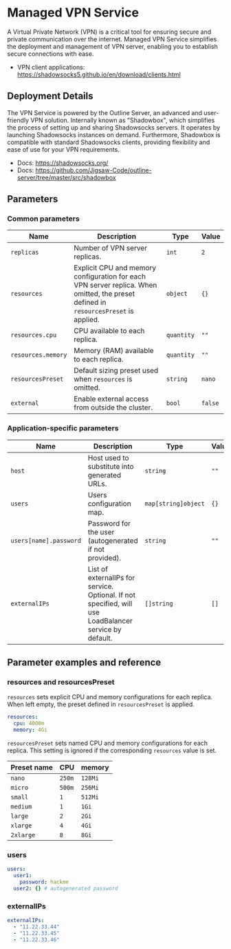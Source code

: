# Managed VPN Service

A Virtual Private Network (VPN) is a critical tool for ensuring secure and private communication over the internet.
Managed VPN Service simplifies the deployment and management of VPN server, enabling you to establish secure connections with ease.

- VPN client applications: https://shadowsocks5.github.io/en/download/clients.html

## Deployment Details

The VPN Service is powered by the Outline Server, an advanced and user-friendly VPN solution.
Internally known as "Shadowbox", which simplifies the process of setting up and sharing Shadowsocks servers.
It operates by launching Shadowsocks instances on demand.
Furthermore, Shadowbox is compatible with standard Shadowsocks clients, providing flexibility and ease of use for your VPN requirements.

- Docs: https://shadowsocks.org/
- Docs: https://github.com/Jigsaw-Code/outline-server/tree/master/src/shadowbox

## Parameters

### Common parameters

| Name               | Description                                                                                                                          | Type       | Value   |
| ------------------ | ------------------------------------------------------------------------------------------------------------------------------------ | ---------- | ------- |
| `replicas`         | Number of VPN server replicas.                                                                                                       | `int`      | `2`     |
| `resources`        | Explicit CPU and memory configuration for each VPN server replica. When omitted, the preset defined in `resourcesPreset` is applied. | `object`   | `{}`    |
| `resources.cpu`    | CPU available to each replica.                                                                                                       | `quantity` | `""`    |
| `resources.memory` | Memory (RAM) available to each replica.                                                                                              | `quantity` | `""`    |
| `resourcesPreset`  | Default sizing preset used when `resources` is omitted.                                                                              | `string`   | `nano`  |
| `external`         | Enable external access from outside the cluster.                                                                                     | `bool`     | `false` |


### Application-specific parameters

| Name                   | Description                                                                                            | Type                | Value |
| ---------------------- | ------------------------------------------------------------------------------------------------------ | ------------------- | ----- |
| `host`                 | Host used to substitute into generated URLs.                                                           | `string`            | `""`  |
| `users`                | Users configuration map.                                                                               | `map[string]object` | `{}`  |
| `users[name].password` | Password for the user (autogenerated if not provided).                                                 | `string`            | `""`  |
| `externalIPs`          | List of externalIPs for service. Optional. If not specified, will use LoadBalancer service by default. | `[]string`          | `[]`  |


## Parameter examples and reference

### resources and resourcesPreset

`resources` sets explicit CPU and memory configurations for each replica.
When left empty, the preset defined in `resourcesPreset` is applied.

```yaml
resources:
  cpu: 4000m
  memory: 4Gi
```

`resourcesPreset` sets named CPU and memory configurations for each replica.
This setting is ignored if the corresponding `resources` value is set.

| Preset name | CPU    | memory  |
|-------------|--------|---------|
| `nano`      | `250m` | `128Mi` |
| `micro`     | `500m` | `256Mi` |
| `small`     | `1`    | `512Mi` |
| `medium`    | `1`    | `1Gi`   |
| `large`     | `2`    | `2Gi`   |
| `xlarge`    | `4`    | `4Gi`   |
| `2xlarge`   | `8`    | `8Gi`   |


### users

```yaml
users:                              
  user1:                            
    password: hackme                
  user2: {} # autogenerated password
```


### externalIPs

```yaml
externalIPs:       
  - "11.22.33.44"
  - "11.22.33.45"
  - "11.22.33.46"
```
